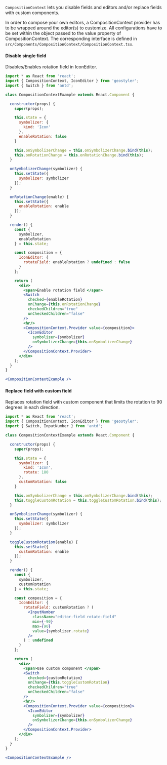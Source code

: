 <!--
 * Released under the BSD 2-Clause License
 *
 * Copyright (c) 2018-present, terrestris GmbH & Co. KG
 * All rights reserved.
 *
 * Redistribution and use in source and binary forms, with or without
 * modification, are permitted provided that the following conditions are met:
 *
 * * Redistributions of source code must retain the above copyright notice,
 *   this list of conditions and the following disclaimer.
 *
 * * Redistributions in binary form must reproduce the above copyright notice,
 *   this list of conditions and the following disclaimer in the documentation
 *   and/or other materials provided with the distribution.
 *
 * THIS SOFTWARE IS PROVIDED BY THE COPYRIGHT HOLDERS AND CONTRIBUTORS "AS IS"
 * AND ANY EXPRESS OR IMPLIED WARRANTIES, INCLUDING, BUT NOT LIMITED TO, THE
 * IMPLIED WARRANTIES OF MERCHANTABILITY AND FITNESS FOR A PARTICULAR PURPOSE
 * ARE DISCLAIMED. IN NO EVENT SHALL THE COPYRIGHT HOLDER OR CONTRIBUTORS BE
 * LIABLE FOR ANY DIRECT, INDIRECT, INCIDENTAL, SPECIAL, EXEMPLARY, OR
 * CONSEQUENTIAL DAMAGES (INCLUDING, BUT NOT LIMITED TO, PROCUREMENT OF
 * SUBSTITUTE GOODS OR SERVICES; LOSS OF USE, DATA, OR PROFITS; OR BUSINESS
 * INTERRUPTION) HOWEVER CAUSED AND ON ANY THEORY OF LIABILITY, WHETHER IN
 * CONTRACT, STRICT LIABILITY, OR TORT (INCLUDING NEGLIGENCE OR OTHERWISE)
 * ARISING IN ANY WAY OUT OF THE USE OF THIS SOFTWARE, EVEN IF ADVISED OF THE
 * POSSIBILITY OF SUCH DAMAGE.
 *
-->

`CompositionContext` lets you disable fields and editors and/or replace fields with custom components.

In order to compose your own editors, a CompositionContext provider has to be wrapped around the editor(s) to customize. All configurations have to be set within the object passed to the value property of CompositionContext. The corresponding interface is defined in `src/Components/CompositionContext/CompositionContext.tsx`.

#### Disable single field

Disables/Enables rotation field in IconEditor.

```jsx
import * as React from 'react';
import { CompositionContext, IconEditor } from 'geostyler';
import { Switch } from 'antd';

class CompositionContextExample extends React.Component {

  constructor(props) {
    super(props);

    this.state = {
      symbolizer: {
        kind: 'Icon'
      },
      enableRotation: false
    }

    this.onSymbolizerChange = this.onSymbolizerChange.bind(this);
    this.onRotationChange = this.onRotationChange.bind(this);
  }

  onSymbolizerChange(symbolizer) {
    this.setState({
      symbolizer: symbolizer
    });
  }

  onRotationChange(enable) {
    this.setState({
      enableRotation: enable
    });
  }

  render() {
    const {
      symbolizer,
      enableRotation
    } = this.state;

    const composition = {
      IconEditor: {
        rotateField: enableRotation ? undefined : false
      }
    };

    return (
      <div>
        <span>Enable rotation field </span>
        <Switch
          checked={enableRotation}
          onChange={this.onRotationChange}
          checkedChildren="true"
          unCheckedChildren="false"
        />
        <hr/>
        <CompositionContext.Provider value={composition}>
          <IconEditor 
            symbolizer={symbolizer}
            onSymbolizerChange={this.onSymbolizerChange}
          />
        </CompositionContext.Provider>
      </div>
    );
  }
}

<CompositionContextExample />
```

#### Replace field with custom field
Replaces rotation field with custom component that limits the rotation to 90 degrees in each direction.
```jsx
import * as React from 'react';
import { CompositionContext, IconEditor } from 'geostyler';
import { Switch, InputNumber } from 'antd';

class CompositionContextExample extends React.Component {

  constructor(props) {
    super(props);

    this.state = {
      symbolizer: {
        kind: 'Icon',
        rotate: 180
      },
      customRotation: false
    }

    this.onSymbolizerChange = this.onSymbolizerChange.bind(this);
    this.toggleCustomRotation = this.toggleCustomRotation.bind(this);
  }

  onSymbolizerChange(symbolizer) {
    this.setState({
      symbolizer: symbolizer
    });
  }

  toggleCustomRotation(enable) {
    this.setState({
      customRotation: enable
    });
  }

  render() {
    const {
      symbolizer,
      customRotation
    } = this.state;

    const composition = {
      IconEditor: {
        rotateField: customRotation ? (
          <InputNumber
            className="editor-field rotate-field"
            min={-90}
            max={90}
            value={symbolizer.rotate}
          />
        ) : undefined
      }
    };

    return (
      <div>
        <span>Use custom component </span>
        <Switch
          checked={customRotation}
          onChange={this.toggleCustomRotation}
          checkedChildren="true"
          unCheckedChildren="false"
        />
        <hr/>
        <CompositionContext.Provider value={composition}>
          <IconEditor 
            symbolizer={symbolizer}
            onSymbolizerChange={this.onSymbolizerChange}
          />
        </CompositionContext.Provider>
      </div>
    );
  }
}

<CompositionContextExample />
```
